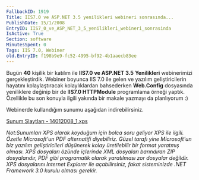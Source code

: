```yaml
---
FallbackID: 1919
Title: IIS7.0 ve ASP.NET 3.5 yenilikleri webineri sonrasında...
PublishDate: 15/1/2008
EntryID: IIS7_0_ve_ASP_NET_3_5_yenilikleri_webineri_sonrasinda
IsActive: True
Section: software
MinutesSpent: 0
Tags: IIS 7.0, Webiner
old.EntryID: f198b9e9-fc52-4995-bf92-4b1aaecb83ee
---
```

Bugün **40** kişilik bir katılım ile **IIS7.0 ve ASP.NET 3.5**
**Yenilikleri** webinerimizi gerçekleştirdik. Webiner boyunca IIS 7.0
ile gelen ve yazılım geliştiricilerin hayatını kolaylaştıracak
kolaylıklardan bahsederken **Web.Config** dosyasında yeniliklere değinip
bir de I**IS7.0 HTTPModule** programlama örneği yaptık. Özellikle bu son
konuyla ilgili yakında bir makale yazmayı da planlıyorum :)

Webinerde kullandığım sunumu aşağıdan indirebilirsiniz.

[Sunum Slaytları -
14012008\_1.xps](media/IIS7_0_ve_ASP_NET_3_5_yenilikleri_webineri_sonrasinda/14012008_1.xps)

*Not:Sunumları XPS olarak koyduğum için bolca soru geliyor XPS ile
ilgili. Özetle Microsoft'un PDF alternatifi diyebiliriz. Güzel tarafı
yine Microsoft'un biz yazılım geliştiricileri düşünerek kolay
üretilebilir bir format yaratmış olması. XPS dosyaları özünde içlerinde
XML dosyaları barındıran ZIP dosyalarıdır, PDF gibi programatik olarak
yaratılması zor dosyalar değildir. XPS dosyalarını Internet Explorer ile
açabilirsiniz, fakat sisteminizde .NET Framework 3.0 kurulu olması
gerekir.*


